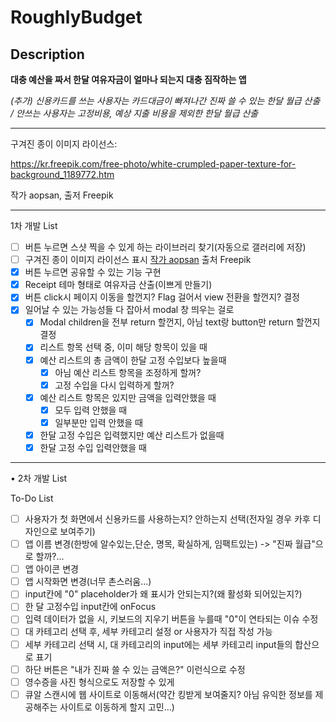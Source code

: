 # RoughlyBudget

## Description
**대충 예산을 짜서 한달 여유자금이 얼마나 되는지 대충 짐작하는 앱**

*(추가) 신용카드를 쓰는 사용자는 카드대금이 빠져나간 진짜 쓸 수 있는 한달 월급 산출 / 안쓰는 사용자는 고정비용, 예상 지출 비용을 제외한 한달 월급 산출*

---
구겨진 종이 이미지 라이선스: 

https://kr.freepik.com/free-photo/white-crumpled-paper-texture-for-background_1189772.htm

작가 aopsan, 출저 Freepik

---


1차 개발 List
- [ ] 버튼 누르면 스샷 찍을 수 있게 하는 라이브러리 찾기(자동으로 갤러리에 저장)
- [ ] 구겨진 종이 이미지 라이선스 표시 <a href="https://kr.freepik.com/free-photo/white-crumpled-paper-texture-for-background_1189772.htm">작가 aopsan</a> 출처 Freepik
- [x] 버튼 누르면 공유할 수 있는 기능 구현
- [x] Receipt 테마 형태로 여유자금 산출(이쁘게 만들기)
- [x] 버튼 click시 페이지 이동을 할껀지? Flag 걸어서 view 전환을 할껀지? 결정
- [x] 일어날 수 있는 가능성들 다 잡아서 modal 창 띄우는 걸로
    - [x] Modal children을 전부 return 할껀지, 아님 text랑 button만 return 할껀지 결정
    - [x] 리스트 항목 선택 중, 이미 해당 항목이 있을 때
    - [x] 예산 리스트의 총 금액이 한달 고정 수입보다 높을때
        - [x] 아님 예산 리스트 항목을 조정하게 할꺼?
        - [x] 고정 수입을 다시 입력하게 할꺼?
    - [x] 예산 리스트 항목은 있지만 금액을 입력안했을 때
        - [x] 모두 입력 안했을 때
        - [x] 일부분만 입력 안했을 때
    - [x] 한달 고정 수입은 입력했지만 예산 리스트가 없을때
    - [x] 한달 고정 수입 입력안했을 때
---
• 2차 개발 List

To-Do List
- [ ] 사용자가 첫 화면에서 신용카드를 사용하는지? 안하는지 선택(전자일 경우 카후 디자인으로 보여주기)
- [ ] 앱 이름 변경(한방에 알수있는,단순, 명목, 확실하게, 임팩트있는) -> "진짜 월급"으로 할까?...
- [ ] 앱 아이콘 변경
- [ ] 앱 시작화면 변경(너무 촌스러움...)
- [ ] input칸에 "0" placeholder가 왜 표시가 안되는지?(왜 활성화 되어있는지?)
- [ ] 한 달 고정수입 input칸에 onFocus
- [ ] 입력 데이터가 없을 시, 키보드의 지우기 버튼을 누를때 "0"이 연타되는 이슈 수정
- [ ] 대 카테고리 선택 후, 세부 카테고리 설정 or 사용자가 직접 작성 가능
- [ ] 세부 카테고리 선택 시, 대 카테고리의 input에는 세부 카테고리 input들의 합산으로 표기
- [ ] 하단 버튼은 "내가 진짜 쓸 수 있는 금액은?" 이런식으로 수정
- [ ] 영수증을 사진 형식으로도 저장할 수 있게 
- [ ] 큐알 스캔시에 웹 사이트로 이동해서(약간 킹받게 보여줄지? 아님 유익한 정보를 제공해주는 사이트로 이동하게 할지 고민...)
